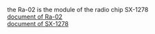 the Ra-02 is the module of the radio chip SX-1278  
[document of Ra-02]()  
[document of SX-1278]()  
